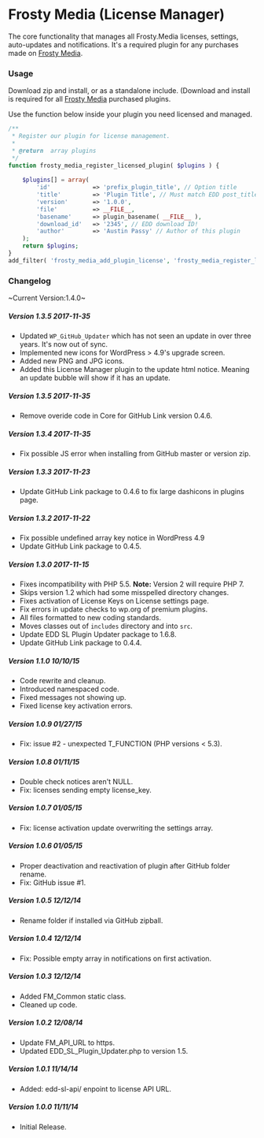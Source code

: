 Frosty Media (License Manager)
============

The core functionality that manages all Frosty.Media licenses, settings, auto-updates and notifications. It's a required plugin for any purchases made on [Frosty Media](http://frosty.media).

### Usage

Download zip and install, or as a standalone include. (Download and install is required for all [Frosty Media](http://frosty.media) purchased plugins. 

Use the function below inside your plugin you need licensed and managed.

```php
/**
 * Register our plugin for license management.
 *
 * @return 	array plugins
 */
function frosty_media_register_licensed_plugin( $plugins ) {
	
	$plugins[] = array(
		'id' 			=> 'prefix_plugin_title', // Option title
		'title' 		=> 'Plugin Title', // Must match EDD post_title!
		'version'		=> '1.0.0',
		'file'			=> __FILE__,
		'basename'		=> plugin_basename( __FILE__ ),
		'download_id'	=> '2345', // EDD download ID!
		'author'		=> 'Austin Passy' // Author of this plugin
	);	
	return $plugins;
}
add_filter( 'frosty_media_add_plugin_license', 'frosty_media_register_licensed_plugin' );
```

### Changelog

~Current Version:1.4.0~

##### Version 1.3.5 *2017-11-35*
* Updated `WP_GitHub_Updater` which has not seen an update in over three years. It's now out of sync.
* Implemented new icons for WordPress > 4.9's upgrade screen.
* Added new PNG and JPG icons.
* Added this License Manager plugin to the update html notice. Meaning an update bubble will show if it has an update.

##### Version 1.3.5 *2017-11-35*
* Remove overide code in Core for GitHub Link version 0.4.6.

##### Version 1.3.4 *2017-11-35*
* Fix possible JS error when installing from GitHub master or version zip.

##### Version 1.3.3 *2017-11-23*
* Update GitHub Link package to 0.4.6 to fix large dashicons in plugins page.

##### Version 1.3.2 *2017-11-22*
* Fix possible undefined array key notice in WordPress 4.9
* Update GitHub Link package to 0.4.5.

##### Version 1.3.0 *2017-11-15*
* Fixes incompatibility with PHP 5.5. **Note:** Version 2 will require PHP 7.
* Skips version 1.2 which had some misspelled directory changes.
* Fixes activation of License Keys on License settings page.
* Fix errors in update checks to wp.org of premium plugins.
* All files formatted to new coding standards.
* Moves classes out of `includes` directory and into `src`.
* Update EDD SL Plugin Updater package to 1.6.8.
* Update GitHub Link package to 0.4.4.

##### Version 1.1.0 *10/10/15*
* Code rewrite and cleanup.
* Introduced namespaced code.
* Fixed messages not showing up.
* Fixed license key activation errors.

##### Version 1.0.9 *01/27/15*
* Fix: issue #2 - unexpected T_FUNCTION (PHP versions < 5.3).

##### Version 1.0.8 *01/11/15*
* Double check notices aren't NULL.
* Fix: licenses sending empty license_key.

##### Version 1.0.7 *01/05/15*
* Fix: license activation update overwriting the settings array.

##### Version 1.0.6 *01/05/15*
* Proper deactivation and reactivation of plugin after GitHub folder rename.
* Fix: GitHub issue #1.

##### Version 1.0.5 *12/12/14*
* Rename folder if installed via GitHub zipball.

##### Version 1.0.4 *12/12/14*
* Fix: Possible empty array in notifications on first activation.

##### Version 1.0.3 *12/12/14*
* Added FM_Common static class.
* Cleaned up code.

##### Version 1.0.2 *12/08/14*
* Update FM_API_URL to https.
* Updated EDD_SL_Plugin_Updater.php to version 1.5.

##### Version 1.0.1 *11/14/14*
* Added: edd-sl-api/ enpoint to license API URL.

##### Version 1.0.0 *11/11/14*
* Initial Release.